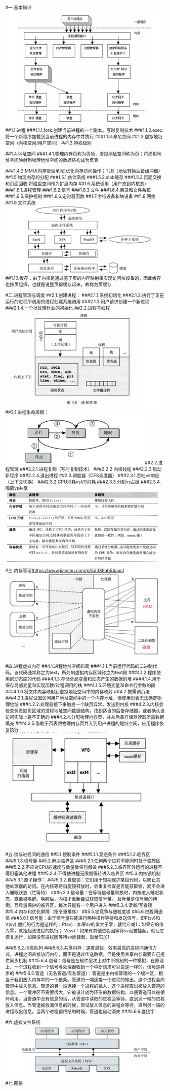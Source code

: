 #一.基本知识
![](https://github.com/HelloWucq/working-knowledge-point/raw/master/%E5%AD%A6%E4%B9%A0%E5%9B%BE%E7%89%87/Linux%E5%86%85%E6%A0%B8.png)
##1.1.进程
###1.1.1.fork:创建当前进程的一个副本。写时复制技术
###1.1.2.exec:将一个新程序加载到当前进程的内存中并执行
###1.1.3.命名空间
##1.2.虚拟地址空间（内核空间/用户空间）
##1.3.特权级别

##1.4.地址空间
###1.4.1.物理内存页称为页帧，虚拟地址空间称为页；将虚拟地址空间映射到物理地址空间的数据结构成为页表

###1.4.2.MMU(内存管理单元)优化内存访问操作；TLB（地址转换后备缓冲器）
##1.5.物理内存的分配
###1.5.1.伙伴系统
###1.5.2.slab缓存
###1.5.3.页面交换和页面回收:将磁盘空间作为扩展内存
##1.6.系统调用（用户态到内核态）
###1.6.1.进程管理
###1.6.2.信号
###1.6.3.文件
###1.6.4.目录和文件系统
###1.6.5.保护机制
###1.6.6.定时器函数
##1.7.字符设备和块设备
##1.8.网络
##1.9.文件系统
![](https://github.com/HelloWucq/working-knowledge-point/raw/master/%E5%AD%A6%E4%B9%A0%E5%9B%BE%E7%89%87/%E6%96%87%E4%BB%B6%E7%B3%BB%E7%BB%9F.png)
##1.10.缓存：由于内核是通过基于页的内存映射来实现访问块设备的，因此缓存也按页组织，也就是说整页都缓存起来，故称为页缓存


#二.进程管理与调度
##2.1.创建进程：
###2.1.1.系统初始化
###2.1.2.执行了正在运行的进程所调用的进程创建系统调用
###2.1.3.用户请求创建一个新进程
###2.1.4.一个批处理作业的初始化
##2.2.进程与线程
![](https://github.com/HelloWucq/working-knowledge-point/raw/master/%E5%AD%A6%E4%B9%A0%E5%9B%BE%E7%89%87/%E8%BF%9B%E7%A8%8B%E7%8E%AF%E5%A2%83.png)
##2.1.进程生命周期：
![](https://github.com/HelloWucq/working-knowledge-point/raw/master/%E5%AD%A6%E4%B9%A0%E5%9B%BE%E7%89%87/%E8%BF%9B%E7%A8%8B%E7%94%9F%E5%91%BD%E5%91%A8%E6%9C%9F.png)
##2.2.进程管理
###2.2.1.进程复制（写时复制技术）
###2.2.2.内核线程
###2.2.3.启动新程序
###2.2.4.退出进程
##2.3.调度器（CFS调度器）
###2.3.1.吞吐vs响应（上下文切换）
###2.3.2.CPU消耗vsI/O消耗
###2.3.3.分配vs占据
###2.3.4.隔离vs共享
![](https://github.com/HelloWucq/working-knowledge-point/raw/master/%E5%AD%A6%E4%B9%A0%E5%9B%BE%E7%89%87/%E5%A4%9A%E7%BA%BF%E7%A8%8B%E4%B8%8E%E5%A4%9A%E8%BF%9B%E7%A8%8B.png)



#三.内存管理(https://www.jianshu.com/p/5d386ab54aac)
![](https://github.com/HelloWucq/working-knowledge-point/raw/master/%E5%AD%A6%E4%B9%A0%E5%9B%BE%E7%89%87/%E8%99%9A%E6%8B%9F%E5%86%85%E5%AD%98.png)

#四.进程虚拟内存
##4.1.进程地址空间布局
###4.1.1.当前运行代码的二进制代码。该代码通常称之为text，所处的虚拟内存区域称之为text段
###4.1.2.程序使用的动态库的代码
###4.1.3.存储全局变量和动态产生的数据的堆
###4.1.4.用于保存局部变量和实现函数/过程调用的栈
###4.1.5.环境变量和命令行参数的段
###4.1.6.将文件内容映射到虚拟地址空间中的内存映射
##4.2.按需调页法
###4.2.1.进程试图访问用户地址空间中的一个内存地址，但使用页表无法确定物理地址
###4.2.2.处理器接下来触发一个缺页异常，发送到内核
###4.2.3.内核会检查负责缺页区域的进程地址空间数据结构，找到适当的后备存储器，或者确认该访问实际上是不正确的
###4.2.4.分配物理内存页，并从后备存储器读取所需数据填充
###4.2.5.借助于页表将物理内存页并入到用户进程的地址空间，应用程序恢复执行
![](https://github.com/HelloWucq/working-knowledge-point/raw/master/%E5%AD%A6%E4%B9%A0%E5%9B%BE%E7%89%87/Linux%E6%96%87%E4%BB%B6%E7%B3%BB%E7%BB%9F%E7%BC%93%E5%AD%98.png)


#五.锁与进程间的通信
##5.1.控制条件
###5.1.1.竞态条件
###5.1.2.临界区
###5.1.3.信号量
##5.2.解决临界区
###5.2.1.任何两个进程不能同时处于临界区
###5.2.2.不应对CPU的速度与数量做任何假设
###5.2.3.临界区外运行的进程不得阻塞其他进程
###5.2.4.不得使进程无限期等待进入临界区
##5.3.内核锁机制
###5.3.1.原子操作：
###5.3.2.自旋锁：它们用于短期保护某段代码，以防止其他处理器的访问。在内核等待自旋锁释放时，会重复检查是否能获取锁，而不会进入睡眠状态（忙等待）
###5.3.3.信号量：在等待信号量释放时，内核进入睡眠状态，直至被唤醒。唤醒后，内核才重新尝试获取信号量。 互斥量是信号量的特例，互斥量保护的临界区，每次只能有一个用户进入
###5.3.4.读者/写者锁
##5.4.内存和优化屏障（指令重排序）
##5.5.锁竞争与细粒度锁
##5.6.进程间通信
###5.6.1.信号量：由于信号量只能进行两种操作等待和发送信号，即P(sv)和V(sv),他们的行为是这样的：P(sv)：如果sv的值大于零，就给它减1；如果它的值为零，就挂起该进程的执行；    V(sv)：如果有其他进程因等待sv而被挂起，就让它恢复运行，如果没有进程因等待sv而挂起，就给它加1.

###5.6.2.消息队列
###5.6.3.共享内存：速度最快，效率最高的进程间通信方式，进程之间直接访问内存，而不是通过传送数据。但是使用共享内存需要自己提供同步机制
###5.6.4.信号：信号是在软件层次上对中断机制的一种模拟，在原理上，一个进程收到一个信号与处理器收到一个中断请求可以说是一样的。信号是异步的
###5.6.5.管道（无名管道/有名管道）：管道是由内核管理的一个缓冲区，相当于我们放入内存中的一个纸条。管道的一端连接一个进程的输出。这个进程会向管道中放入信息。管道的另一端连接一个进程的输入，这个进程取出被放入管道的信息。一个缓冲区不需要很大，它被设计成为环形的数据结构，以便管道可以被循环利用。当管道中没有信息的话，从管道中读取的进程会等待，直到另一端的进程放入信息。当管道被放满信息的时候，尝试放入信息的进程会等待，直到另一端的进程取出信息。当两个进程都终结的时候，管道也自动消失
###5.6.6.套接字

#六.虚拟文件系统
![](https://github.com/HelloWucq/working-knowledge-point/raw/master/%E5%AD%A6%E4%B9%A0%E5%9B%BE%E7%89%87/%E8%99%9A%E6%8B%9F%E6%96%87%E4%BB%B6%E7%B3%BB%E7%BB%9F.png)

#七.网络